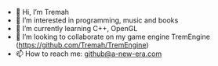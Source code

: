 - 👋 Hi, I’m Tremah
- 👀 I’m interested in programming, music and books
- 🌱 I’m currently learning C++, OpenGL
- 💞️ I’m looking to collaborate on my game engine TremEngine (https://github.com/Tremah/TremEngine)
- 📫 How to reach me: github@a-new-era.com

<!---
Tremah/Tremah is a ✨ special ✨ repository because its `README.md` (this file) appears on your GitHub profile.
You can click the Preview link to take a look at your changes.
--->

